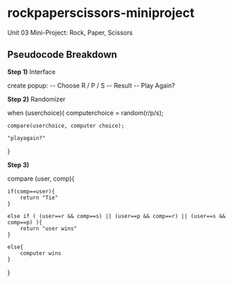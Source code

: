 # rockpaperscissors-miniproject
Unit 03 Mini-Project: Rock, Paper, Scissors

## Pseudocode Breakdown

**Step 1)** Interface

create popup:
    -- Choose R / P / S
    -- Result
    -- Play Again?

**Step 2)** Randomizer

when (userchoice){
    computerchoice = random(r/p/s);

    compare(userchoice, computer choice);

    "playagain?"
}

**Step 3)**

compare (user, comp){
    
    if(comp==user){
        return "Tie"
    }

    else if ( (user==r && comp==s) || (user==p && comp==r) || (user==s && comp==p) ){
        return "user wins"
    }

    else{
        computer wins
    }
}